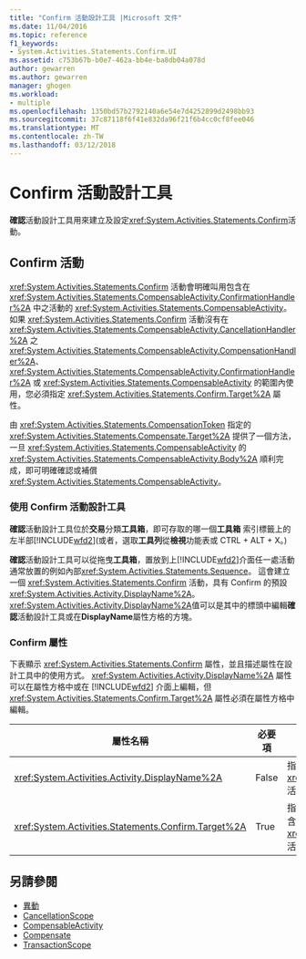 ```yaml
---
title: "Confirm 活動設計工具 |Microsoft 文件"
ms.date: 11/04/2016
ms.topic: reference
f1_keywords:
- System.Activities.Statements.Confirm.UI
ms.assetid: c753b67b-b0e7-462a-bb4e-ba8db04a078d
author: gewarren
ms.author: gewarren
manager: ghogen
ms.workload:
- multiple
ms.openlocfilehash: 1350bd57b2792140a6e54e7d4252899d2498bb93
ms.sourcegitcommit: 37c87118f6f41e832da96f21f6b4cc0cf8fee046
ms.translationtype: MT
ms.contentlocale: zh-TW
ms.lasthandoff: 03/12/2018
---
```

# <a name="confirm-activity-designer"></a>Confirm 活動設計工具
**確認**活動設計工具用來建立及設定<xref:System.Activities.Statements.Confirm>活動。

## <a name="the-confirm-activity"></a>Confirm 活動
 <xref:System.Activities.Statements.Confirm> 活動會明確叫用包含在 <xref:System.Activities.Statements.CompensableActivity.ConfirmationHandler%2A> 中之活動的 <xref:System.Activities.Statements.CompensableActivity>。 如果 <xref:System.Activities.Statements.Confirm> 活動沒有在 <xref:System.Activities.Statements.CompensableActivity.CancellationHandler%2A> 之 <xref:System.Activities.Statements.CompensableActivity.CompensationHandler%2A>、<xref:System.Activities.Statements.CompensableActivity.ConfirmationHandler%2A> 或 <xref:System.Activities.Statements.CompensableActivity> 的範圍內使用，您必須指定 <xref:System.Activities.Statements.Confirm.Target%2A> 屬性。

 由 <xref:System.Activities.Statements.CompensationToken> 指定的 <xref:System.Activities.Statements.Compensate.Target%2A> 提供了一個方法，一旦 <xref:System.Activities.Statements.CompensableActivity> 的 <xref:System.Activities.Statements.CompensableActivity.Body%2A> 順利完成，即可明確確認或補償 <xref:System.Activities.Statements.CompensableActivity>。

### <a name="using-the-confirm-activity-designer"></a>使用 Confirm 活動設計工具
 **確認**活動設計工具位於**交易**分類**工具箱**，即可存取的哪一個**工具箱** 索引標籤上的左半部[!INCLUDE[wfd2](../workflow-designer/includes/wfd2_md.md)](或者，選取**工具列**從**檢視**功能表或 CTRL + ALT + X。)

 **確認**活動設計工具可以從拖曳**工具箱**，置放到上[!INCLUDE[wfd2](../workflow-designer/includes/wfd2_md.md)]介面任一處活動通常放置的例如內部<xref:System.Activities.Statements.Sequence>。 這會建立一個 <xref:System.Activities.Statements.Confirm> 活動，具有 Confirm 的預設 <xref:System.Activities.Activity.DisplayName%2A>。 <xref:System.Activities.Activity.DisplayName%2A>值可以是其中的標頭中編輯**確認**活動設計工具或在**DisplayName**屬性方格的方塊。

### <a name="the-confirm-properties"></a>Confirm 屬性
 下表顯示 <xref:System.Activities.Statements.Confirm> 屬性，並且描述屬性在設計工具中的使用方式。 <xref:System.Activities.Activity.DisplayName%2A> 屬性可以在屬性方格中或在 [!INCLUDE[wfd2](../workflow-designer/includes/wfd2_md.md)] 介面上編輯，但 <xref:System.Activities.Statements.Confirm.Target%2A> 屬性必須在屬性方格中編輯。

|屬性名稱|必要項|使用方式|
|-------------------|--------------|-----------|
|<xref:System.Activities.Activity.DisplayName%2A>|False|指定 <xref:System.Activities.Statements.CancellationScope> 活動選用的易記名稱。 預設為 Confirm。|
|<xref:System.Activities.Statements.Confirm.Target%2A>|True|指定 <xref:System.Activities.InArgument%601>，其中包含此 <xref:System.Activities.Statements.CompensationToken> 活動的 <xref:System.Activities.Statements.Confirm>。|

## <a name="see-also"></a>另請參閱

- [異動](../workflow-designer/transaction-activity-designers.md)
- [CancellationScope](../workflow-designer/cancellationscope-activity-designer.md)
- [CompensableActivity](../workflow-designer/compensableactivity-activity-designer.md)
- [Compensate](../workflow-designer/compensate-activity-designer.md)
- [TransactionScope](../workflow-designer/transactionscope-activity-designer.md)